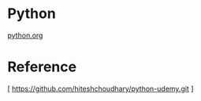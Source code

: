 # Python

[ python.org ](https://www.python.org/)

# Reference
[  https://github.com/hiteshchoudhary/python-udemy.git ]
